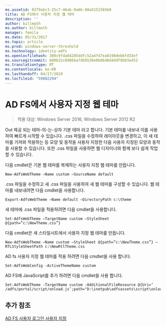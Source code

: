 ```yaml
---
ms.assetid: 0379abc3-25c7-46ab-9a6b-80a5152365b0
title: AD FS에서 사용자 지정 웹 테마
description: ''
author: billmath
ms.author: billmath
manager: femila
ms.date: 05/31/2017
ms.topic: article
ms.prod: windows-server-threshold
ms.technology: identity-adfs
ms.openlocfilehash: 300c9fda84285ddfc52a4f47ea0198deb6fd33ef
ms.sourcegitcommit: 0d0b32c8986ba7db9536e0b8648d4ddf9b03e452
ms.translationtype: MT
ms.contentlocale: ko-KR
ms.lasthandoff: 04/17/2019
ms.locfileid: "59882294"
---
```

# <a name="custom-web-themes-in-ad-fs"></a>AD FS에서 사용자 지정 웹 테마 

>적용 대상: Windows Server 2016, Windows Server 2012 R2

Out 제공 되는 테마\-의\-는\-상자 기본 테마 라고 합니다. 기본 테마를 내보내 이를 사용하여 빠르게 시작할 수 있습니다. .css 파일을 수정하여 레이아웃을 변경하고, 이 새 테마를 가져와 적용하는 등 모양 및 동작을 사용자 지정한 다음 사용자 지정된 모양과 동작을 사용할 수 있습니다. 또한 .css 파일을 사용하면 웹 디자이너와 함께 보다 쉽게 작업할 수 있습니다.  
  
다음 cmdlet은 기본 웹 테마를 복제하는 사용자 지정 웹 테마를 만듭니다.  
  
  
`New-AdfsWebTheme –Name custom –SourceName default ` 

  
.css 파일을 수정하고 새 .css 파일을 사용하여 새 웹 테마를 구성할 수 있습니다. 웹 테마를 내보내려면 다음 cmdlet을 사용합니다.  
  

    Export-AdfsWebTheme –Name default –DirectoryPath c:\theme  

  
새 테마에 .css 파일을 적용하려면 다음 cmdlet을 사용합니다.  
  

    Set-AdfsWebTheme –TargetName custom –StyleSheet @{path=”c:\NewTheme.css”}  
  
  
다음 cmdlet은 새 스타일시트에서 사용자 지정 웹 테마를 만듭니다.  
  
  
`New-AdfsWebTheme –Name custom –StyleSheet @{path=”c:\NewTheme.css”} –RTLStyleSheetPath c:\NewRtlTheme.css ` 
  
  
  
AD fs 사용자 지정 웹 테마를 적용 하려면 다음 cmdlet을 사용 합니다.  
  

`Set-AdfsWebConfig -ActiveThemeName custom`  

  
AD FS에 JavaScript를 추가 하려면 다음 cmdlet을 사용 합니다.  
  
 
    Set-AdfsWebTheme -TargetName custom -AdditionalFileResource @{Uri=’ /adfs/portal/script/onload.js’;path="D:\inetpub\adfsassets\script\onload.js"}  


## <a name="additional-references"></a>추가 참조 
[AD FS 사용자 로그인 사용자 지정](AD-FS-user-sign-in-customization.md)  
